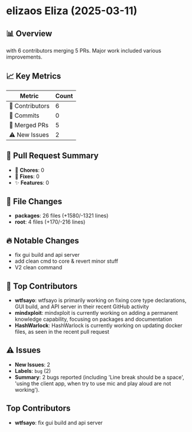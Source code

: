# elizaos Eliza (2025-03-11)
    
## 📊 Overview
with 6 contributors merging 5 PRs. Major work included various improvements.

## 📈 Key Metrics
| Metric | Count |
|---------|--------|
| 👥 Contributors | 6 |
| 📝 Commits | 0 |
| 🔄 Merged PRs | 5 |
| ⚠️ New Issues | 2 |

## 🔄 Pull Request Summary
- 🧹 **Chores**: 0
- 🐛 **Fixes**: 0
- ✨ **Features**: 0

## 📁 File Changes
- **packages**: 26 files (+1580/-1321 lines)
- **root**: 4 files (+170/-216 lines)

## 🔥 Notable Changes
- fix gui build and api server
- add clean cmd to core & revert minor stuff
- V2 clean command

## 👥 Top Contributors
- **wtfsayo**: wtfsayo is primarily working on fixing core type declarations, GUI build, and API server in their recent GitHub activity
- **mindxploit**: mindxploit is currently working on adding a permanent knowledge capability, focusing on packages and documentation
- **HashWarlock**: HashWarlock is currently working on updating docker files, as seen in the recent pull request

## ⚠️ Issues
- **New Issues**: 2
- **Labels**: `bug` (2)
- **Summary**: 2 bugs reported (including 'Line break should be a space', 'using the client app, when try to use mic and play aloud are not working').

## Top Contributors
- **wtfsayo**: fix gui build and api server